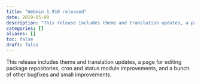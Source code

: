 ```yaml
---
title: "Webmin 1.910 released"
date: 2019-05-09
description: "This release includes theme and translation updates, a page for editing package repositories,..."
categories: []
aliases: []
toc: false
draft: false
---
```

This release includes theme and translation updates, a page for editing package repositories, cron and status module improvements, and a bunch of other bugfixes and small improvements.
